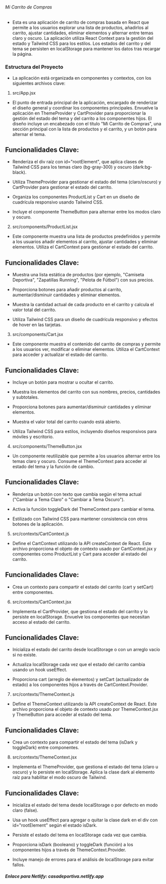 ###### Mi Carrito de Compras

- Esta es una aplicación de carrito de compras basada en React que permite a los usuarios explorar una lista de productos, añadirlos al carrito, ajustar cantidades, eliminar elementos y alternar entre temas claro y oscuro. La aplicación utiliza React Context para la gestión del estado y Tailwind CSS para los estilos. Los estados del carrito y del tema se persisten en localStorage para mantener los datos tras recargar la página.

### Estructura del Proyecto

- La aplicación está organizada en componentes y contextos, con los siguientes archivos clave:

1. src/App.jsx

- El punto de entrada principal de la aplicación, encargado de renderizar el diseño general y coordinar los componentes principales. Envuelve la aplicación en ThemeProvider y CartProvider para proporcionar la gestión del estado del tema y del carrito a los componentes hijos. El diseño incluye un encabezado con el título "Mi Carrito de Compras", una sección principal con la lista de productos y el carrito, y un botón para alternar el tema.

## Funcionalidades Clave:

- Renderiza el div raíz con id="rootElement", que aplica clases de Tailwind CSS para los temas claro (bg-gray-300) y oscuro (dark:bg-black).

- Utiliza ThemeProvider para gestionar el estado del tema (claro/oscuro) y CartProvider para gestionar el estado del carrito.

- Organiza los componentes ProductList y Cart en un diseño de cuadrícula responsivo usando Tailwind CSS.

- Incluye el componente ThemeButton para alternar entre los modos claro y oscuro.

2. src/components/ProductList.jsx

- Este componente muestra una lista de productos predefinidos y permite a los usuarios añadir elementos al carrito, ajustar cantidades y eliminar elementos. Utiliza el CartContext para gestionar el estado del carrito.

## Funcionalidades Clave:

- Muestra una lista estática de productos (por ejemplo, "Camiseta Deportiva", "Zapatillas Running", "Pelota de Fútbol") con sus precios.

- Proporciona botones para añadir productos al carrito, aumentar/disminuir cantidades y eliminar elementos.

- Muestra la cantidad actual de cada producto en el carrito y calcula el valor total del carrito.

- Utiliza Tailwind CSS para un diseño de cuadrícula responsivo y efectos de hover en las tarjetas.

3. src/components/Cart.jsx

- Este componente muestra el contenido del carrito de compras y permite a los usuarios ver, modificar o eliminar elementos. Utiliza el CartContext para acceder y actualizar el estado del carrito.

## Funcionalidades Clave:

- Incluye un botón para mostrar u ocultar el carrito.

- Muestra los elementos del carrito con sus nombres, precios, cantidades y subtotales.

- Proporciona botones para aumentar/disminuir cantidades y eliminar elementos.

- Muestra el valor total del carrito cuando está abierto.

- Utiliza Tailwind CSS para estilos, incluyendo diseños responsivos para móviles y escritorio.

4. src/components/ThemeButton.jsx

- Un componente reutilizable que permite a los usuarios alternar entre los temas claro y oscuro. Consume el ThemeContext para acceder al estado del tema y la función de cambio.

## Funcionalidades Clave:

- Renderiza un botón con texto que cambia según el tema actual ("Cambiar a Tema Claro" o "Cambiar a Tema Oscuro").

- Activa la función toggleDark del ThemeContext para cambiar el tema.

- Estilizado con Tailwind CSS para mantener consistencia con otros botones de la aplicación.

5. src/contexts/CartContext.js

- Define el CartContext utilizando la API createContext de React. Este archivo proporciona el objeto de contexto usado por CartContext.jsx y componentes como ProductList y Cart para acceder al estado del carrito.

## Funcionalidades Clave:

- Crea un contexto para compartir el estado del carrito (cart y setCart) entre componentes.

6. src/contexts/CartContext.jsx

- Implementa el CartProvider, que gestiona el estado del carrito y lo persiste en localStorage. Envuelve los componentes que necesitan acceso al estado del carrito.

## Funcionalidades Clave:

- Inicializa el estado del carrito desde localStorage o con un arreglo vacío si no existe.

- Actualiza localStorage cada vez que el estado del carrito cambia usando un hook useEffect.

- Proporciona cart (arreglo de elementos) y setCart (actualizador de estado) a los componentes hijos a través de CartContext.Provider.

7. src/contexts/ThemeContext.js

- Define el ThemeContext utilizando la API createContext de React. Este archivo proporciona el objeto de contexto usado por ThemeContext.jsx y ThemeButton para acceder al estado del tema.

## Funcionalidades Clave:

- Crea un contexto para compartir el estado del tema (isDark y toggleDark) entre componentes.

8. src/contexts/ThemeContext.jsx

- Implementa el ThemeProvider, que gestiona el estado del tema (claro u oscuro) y lo persiste en localStorage. Aplica la clase dark al elemento raíz para habilitar el modo oscuro de Tailwind.

## Funcionalidades Clave:

- Inicializa el estado del tema desde localStorage o por defecto en modo claro (false).

- Usa un hook useEffect para agregar o quitar la clase dark en el div con id="rootElement" según el estado isDark.

- Persiste el estado del tema en localStorage cada vez que cambia.

- Proporciona isDark (booleano) y toggleDark (función) a los componentes hijos a través de ThemeContext.Provider.

- Incluye manejo de errores para el análisis de localStorage para evitar fallos.

##### Enlace para Netlify: casadeportiva.netlify.app

